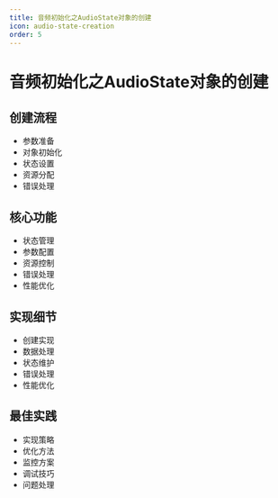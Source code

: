 ```yaml
---
title: 音频初始化之AudioState对象的创建
icon: audio-state-creation
order: 5
---
```


# 音频初始化之AudioState对象的创建

## 创建流程
- 参数准备
- 对象初始化
- 状态设置
- 资源分配
- 错误处理

## 核心功能
- 状态管理
- 参数配置
- 资源控制
- 错误处理
- 性能优化

## 实现细节
- 创建实现
- 数据处理
- 状态维护
- 错误处理
- 性能优化

## 最佳实践
- 实现策略
- 优化方法
- 监控方案
- 调试技巧
- 问题处理
